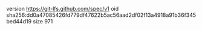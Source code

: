 version https://git-lfs.github.com/spec/v1
oid sha256:dd0a47085426fd779df47622b5ac56aad2df02f13a4918a91b36f345bed44d19
size 971
